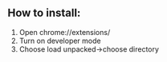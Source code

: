 ## How to install:
1. Open chrome://extensions/
2. Turn on developer mode
3. Choose load unpacked->choose directory
